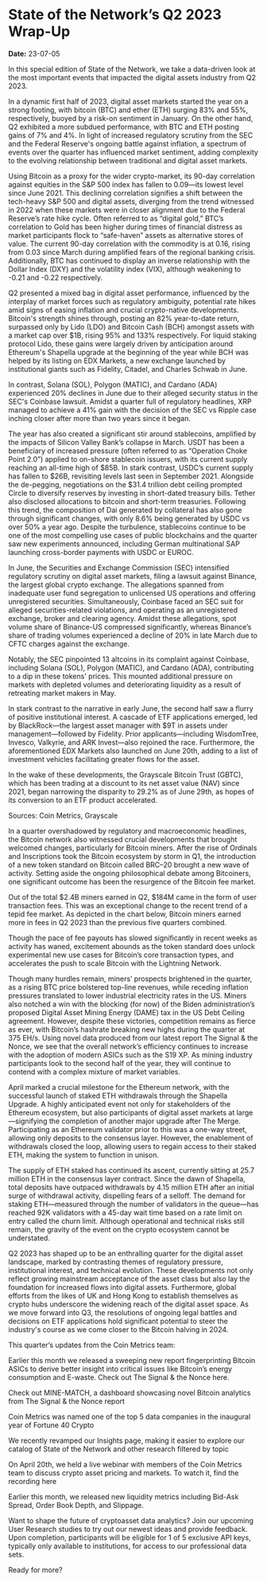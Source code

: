 # State of the Network’s Q2 2023 Wrap-Up

**Date:** 23-07-05

In this special edition of State of the Network, we take a data-driven look at the most important events that impacted the digital assets industry from Q2 2023.

In a dynamic first half of 2023, digital asset markets started the year on a strong footing, with bitcoin (BTC) and ether (ETH) surging 83% and 55%, respectively, buoyed by a risk-on sentiment in January. On the other hand, Q2 exhibited a more subdued performance, with BTC and ETH posting gains of 7% and 4%. In light of increased regulatory scrutiny from the SEC and the Federal Reserve's ongoing battle against inflation, a spectrum of events over the quarter has influenced market sentiment, adding complexity to the evolving relationship between traditional and digital asset markets.

Using Bitcoin as a proxy for the wider crypto-market, its 90-day correlation against equities in the S&P 500 index has fallen to 0.09—its lowest level since June 2021. This declining correlation signifies a shift between the tech-heavy S&P 500 and digital assets, diverging from the trend witnessed in 2022 when these markets were in closer alignment due to the Federal Reserve’s rate hike cycle. Often referred to as “digital gold,” BTC’s correlation to Gold has been higher during times of financial distress as market participants flock to “safe-haven” assets as alternative stores of value. The current 90-day correlation with the commodity is at 0.16, rising from 0.03 since March during amplified fears of the regional banking crisis. Additionally, BTC has continued to display an inverse relationship with the Dollar Index (DXY) and the volatility index (VIX), although weakening to -0.21 and -0.22 respectively.

Q2 presented a mixed bag in digital asset performance, influenced by the interplay of market forces such as regulatory ambiguity, potential rate hikes amid signs of easing inflation and crucial crypto-native developments. Bitcoin's strength shines through, posting an 82% year-to-date return, surpassed only by Lido (LDO) and Bitcoin Cash (BCH) amongst assets with a market cap over $1B, rising 95% and 133% respectively. For liquid staking protocol Lido, these gains were largely driven by anticipation around Ethereum's Shapella upgrade at the beginning of the year while BCH was helped by its listing on EDX Markets, a new exchange launched by institutional giants such as Fidelity, Citadel, and Charles Schwab in June.

In contrast, Solana (SOL), Polygon (MATIC), and Cardano (ADA) experienced 20% declines in June due to their alleged security status in the SEC's Coinbase lawsuit. Amidst a quarter full of regulatory headlines, XRP managed to achieve a 41% gain with the decision of the SEC vs Ripple case inching closer after more than two years since it began.

The year has also created a significant stir around stablecoins, amplified by the impacts of Silicon Valley Bank’s collapse in March. USDT has been a beneficiary of increased pressure (often referred to as “Operation Choke Point 2.0”) applied to on-shore stablecoin issuers, with its current supply reaching an all-time high of $85B. In stark contrast, USDC’s current supply has fallen to $26B, revisiting levels last seen in September 2021. Alongside the de-pegging, negotiations on the $31.4 trillion debt ceiling prompted Circle to diversify reserves by investing in short-dated treasury bills. Tether also disclosed allocations to bitcoin and short-term treasuries. Following this trend, the composition of Dai generated by collateral has also gone through significant changes, with only 8.6% being generated by USDC vs over 50% a year ago. Despite the turbulence, stablecoins continue to be one of the most compelling use cases of public blockchains and the quarter saw new experiments announced, including German multinational SAP launching cross-border payments with USDC or EUROC.

In June, the Securities and Exchange Commission (SEC) intensified regulatory scrutiny on digital asset markets, filing a lawsuit against Binance, the largest global crypto exchange. The allegations spanned from inadequate user fund segregation to unlicensed US operations and offering unregistered securities. Simultaneously, Coinbase faced an SEC suit for alleged securities-related violations, and operating as an unregistered exchange, broker and clearing agency. Amidst these allegations, spot volume share of Binance-US compressed significantly, whereas Binance’s share of trading volumes experienced a decline of 20% in late March due to CFTC charges against the exchange.

Notably, the SEC pinpointed 13 altcoins in its complaint against Coinbase, including Solana (SOL), Polygon (MATIC), and Cardano (ADA), contributing to a dip in these tokens' prices. This mounted additional pressure on markets with depleted volumes and deteriorating liquidity as a result of retreating market makers in May.

In stark contrast to the narrative in early June, the second half saw a flurry of positive institutional interest. A cascade of ETF applications emerged, led by BlackRock—the largest asset manager with $9T in assets under management—followed by Fidelity. Prior applicants—including WisdomTree, Invesco, Valkyrie, and ARK Invest—also rejoined the race. Furthermore, the aforementioned EDX Markets also launched on June 20th, adding to a list of investment vehicles facilitating greater flows for the asset.

In the wake of these developments, the Grayscale Bitcoin Trust (GBTC), which has been trading at a discount to its net asset value (NAV) since 2021, began narrowing the disparity to 29.2% as of June 29th, as hopes of its conversion to an ETF product accelerated.

Sources: Coin Metrics, Grayscale

In a quarter overshadowed by regulatory and macroeconomic headlines, the Bitcoin network also witnessed crucial developments that brought welcomed changes, particularly for Bitcoin miners. After the rise of Ordinals and Inscriptions took the Bitcoin ecosystem by storm in Q1, the introduction of a new token standard on Bitcoin called BRC–20 brought a new wave of activity. Setting aside the ongoing philosophical debate among Bitcoiners, one significant outcome has been the resurgence of the Bitcoin fee market.

Out of the total $2.4B miners earned in Q2, $184M came in the form of user transaction fees. This was an exceptional change to the recent trend of a tepid fee market. As depicted in the chart below, Bitcoin miners earned more in fees in Q2 2023 than the previous five quarters combined.

Though the pace of fee payouts has slowed significantly in recent weeks as activity has waned, excitement abounds as the token standard does unlock experimental new use cases for Bitcoin’s core transaction types, and accelerates the push to scale Bitcoin with the Lightning Network.

Though many hurdles remain, miners’ prospects brightened in the quarter, as a rising BTC price bolstered top-line revenues, while receding inflation pressures translated to lower industrial electricity rates in the US. Miners also notched a win with the blocking (for now) of the Biden administration’s proposed Digital Asset Mining Energy (DAME) tax in the US Debt Ceiling agreement. However, despite these victories, competition remains as fierce as ever, with Bitcoin’s hashrate breaking new highs during the quarter at 375 EH/s. Using novel data produced from our latest report The Signal & the Nonce, we see that the overall network’s efficiency continues to increase with the adoption of modern ASICs such as the S19 XP. As mining industry participants look to the second half of the year, they will continue to contend with a complex mixture of market variables.

April marked a crucial milestone for the Ethereum network, with the successful launch of staked ETH withdrawals through the Shapella Upgrade. A highly anticipated event not only for stakeholders of the Ethereum ecosystem, but also participants of digital asset markets at large—signifying the completion of another major upgrade after The Merge. Participating as an Ethereum validator prior to this was a one-way street, allowing only deposits to the consensus layer. However, the enablement of withdrawals closed the loop, allowing users to regain access to their staked ETH, making the system to function in unison.

The supply of ETH staked has continued its ascent, currently sitting at 25.7 million ETH in the consensus layer contract. Since the dawn of Shapella, total deposits have outpaced withdrawals by 4.15 million ETH after an initial surge of withdrawal activity, dispelling fears of a selloff. The demand for staking ETH—measured through the number of validators in the queue—has reached 92K validators with a 45-day wait time based on a rate limit on entry called the churn limit. Although operational and technical risks still remain, the gravity of the event on the crypto ecosystem cannot be understated.

Q2 2023 has shaped up to be an enthralling quarter for the digital asset landscape, marked by contrasting themes of regulatory pressure, institutional interest, and technical evolution. These developments not only reflect growing mainstream acceptance of the asset class but also lay the foundation for increased flows into digital assets. Furthermore, global efforts from the likes of UK and Hong Kong to establish themselves as crypto hubs underscore the widening reach of the digital asset space. As we move forward into Q3, the resolutions of ongoing legal battles and decisions on ETF applications hold significant potential to steer the industry's course as we come closer to the Bitcoin halving in 2024.

This quarter’s updates from the Coin Metrics team:

Earlier this month we released a sweeping new report fingerprinting Bitcoin ASICs to derive better insight into critical issues like Bitcoin’s energy consumption and E-waste. Check out The Signal & the Nonce here.

Check out MINE-MATCH, a dashboard showcasing novel Bitcoin analytics from The Signal & the Nonce report

Coin Metrics was named one of the top 5 data companies in the inaugural year of Fortune 40 Crypto

We recently revamped our Insights page, making it easier to explore our catalog of State of the Network and other research filtered by topic

On April 20th, we held a live webinar with members of the Coin Metrics team to discuss crypto asset pricing and markets. To watch it, find the recording here

Earlier this month, we released new liquidity metrics including Bid-Ask Spread, Order Book Depth, and Slippage.

Want to shape the future of cryptoasset data analytics? Join our upcoming User Research studies to try out our newest ideas and provide feedback. Upon completion, participants will be eligible for 1 of 5 exclusive API keys, typically only available to institutions, for access to our professional data sets.

Ready for more?
